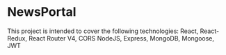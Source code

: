 # NewsPortal

This project is intended to cover the following technologies:
React, React-Redux, React Router V4, CORS NodeJS, Express, MongoDB, Mongoose, JWT
